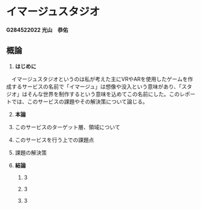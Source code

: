 # イマージュスタジオ

#### G284522022 光山　恭佑

## 概論

1. **はじめに**

　イマージュスタジオというのは私が考えた主にVRやARを使用したゲームを作成するサービスの名前で「イマージュ」は想像や没入という意味があり、「スタジオ」はそんな世界を制作するという意味を込めてこの名前にした。このレポートでは、このサービスの課題やその解決策について論じる。

2. **本論**

 1. このサービスのターゲット層、領域について

 2. このサービスを行う上での課題点

 3. 課題の解決策

3. **結論**

    1. 3

    2. 3

    3. 3